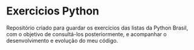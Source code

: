 # Exercicios Python

Repositório criado para guardar os exercícios das listas da Python Brasil, com o objetivo de consultá-los posteriormente, e acompanhar o desenvolvimento e evolução do meu código.
